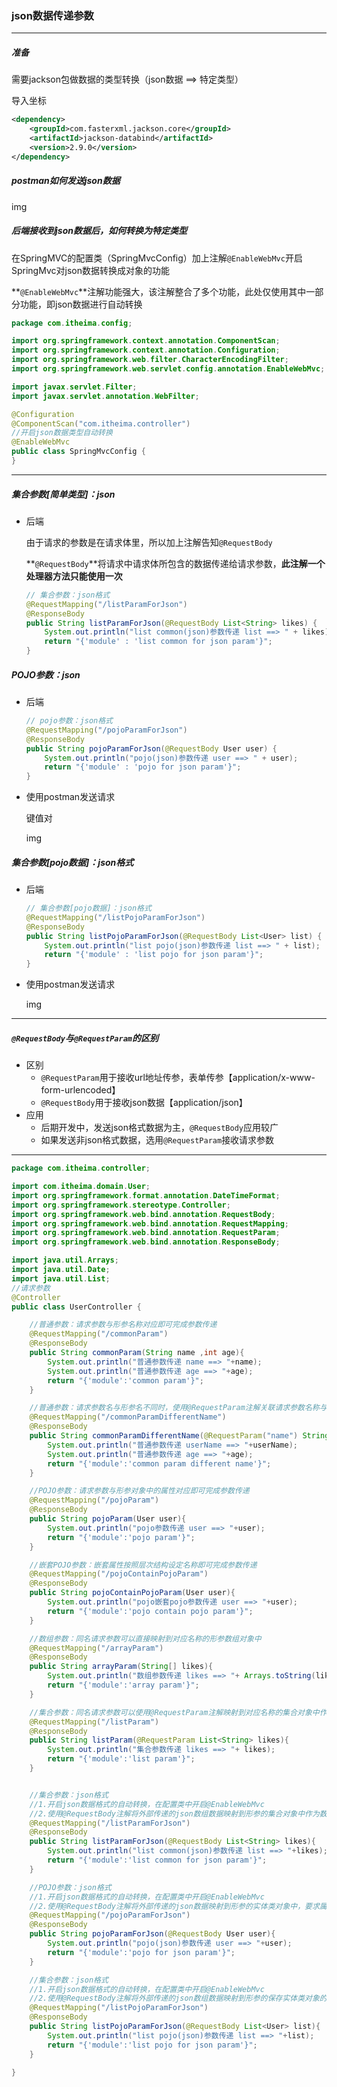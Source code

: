 ### json数据传递参数

-------------------

##### 准备

需要jackson包做数据的类型转换（json数据 ==> 特定类型）

导入坐标

```xml
<dependency>
    <groupId>com.fasterxml.jackson.core</groupId>
    <artifactId>jackson-databind</artifactId>
    <version>2.9.0</version>
</dependency>
```

##### postman如何发送json数据

img

##### 后端接收到json数据后，如何转换为特定类型

在SpringMVC的配置类（SpringMvcConfig）加上注解`@EnableWebMvc`开启SpringMvc对json数据转换成对象的功能

**`@EnableWebMvc`**注解功能强大，该注解整合了多个功能，此处仅使用其中一部分功能，即json数据进行自动转换

```java
package com.itheima.config;

import org.springframework.context.annotation.ComponentScan;
import org.springframework.context.annotation.Configuration;
import org.springframework.web.filter.CharacterEncodingFilter;
import org.springframework.web.servlet.config.annotation.EnableWebMvc;

import javax.servlet.Filter;
import javax.servlet.annotation.WebFilter;

@Configuration
@ComponentScan("com.itheima.controller")
//开启json数据类型自动转换
@EnableWebMvc
public class SpringMvcConfig {
}
```

------------------

##### 集合参数[简单类型]：json

- 后端

  由于请求的参数是在请求体里，所以加上注解告知`@RequestBody`

  **`@RequestBody`**将请求中请求体所包含的数据传递给请求参数，**此注解一个处理器方法只能使用一次**

  ```java
  // 集合参数：json格式
  @RequestMapping("/listParamForJson")
  @ResponseBody
  public String listParamForJson(@RequestBody List<String> likes) {
      System.out.println("list common(json)参数传递 list ==> " + likes);
      return "{'module' : 'list common for json param'}";
  }
  ```

##### POJO参数：json

- 后端

  ```java
  // pojo参数：json格式
  @RequestMapping("/pojoParamForJson")
  @ResponseBody
  public String pojoParamForJson(@RequestBody User user) {
      System.out.println("pojo(json)参数传递 user ==> " + user);
      return "{'module' : 'pojo for json param'}";
  }
  ```

- 使用postman发送请求

  键值对

  img

##### 集合参数[pojo数据]：json格式

- 后端

  ```java
  // 集合参数[pojo数据]：json格式
  @RequestMapping("/listPojoParamForJson")
  @ResponseBody
  public String listPojoParamForJson(@RequestBody List<User> list) {
      System.out.println("list pojo(json)参数传递 list ==> " + list);
      return "{'module' : 'list pojo for json param'}";
  }
  ```

- 使用postman发送请求

  img

-----------------

##### `@RequestBody`与`@RequestParam`的区别

- 区别
  - `@RequestParam`用于接收url地址传参，表单传参【application/x-www-form-urlencoded】
  - `@RequestBody`用于接收json数据【application/json】
- 应用
  - 后期开发中，发送json格式数据为主，`@RequestBody`应用较广
  - 如果发送非json格式数据，选用`@RequestParam`接收请求参数

-------------

```java
package com.itheima.controller;

import com.itheima.domain.User;
import org.springframework.format.annotation.DateTimeFormat;
import org.springframework.stereotype.Controller;
import org.springframework.web.bind.annotation.RequestBody;
import org.springframework.web.bind.annotation.RequestMapping;
import org.springframework.web.bind.annotation.RequestParam;
import org.springframework.web.bind.annotation.ResponseBody;

import java.util.Arrays;
import java.util.Date;
import java.util.List;
//请求参数
@Controller
public class UserController {

    //普通参数：请求参数与形参名称对应即可完成参数传递
    @RequestMapping("/commonParam")
    @ResponseBody
    public String commonParam(String name ,int age){
        System.out.println("普通参数传递 name ==> "+name);
        System.out.println("普通参数传递 age ==> "+age);
        return "{'module':'common param'}";
    }

    //普通参数：请求参数名与形参名不同时，使用@RequestParam注解关联请求参数名称与形参名称之间的关系
    @RequestMapping("/commonParamDifferentName")
    @ResponseBody
    public String commonParamDifferentName(@RequestParam("name") String userName , int age){
        System.out.println("普通参数传递 userName ==> "+userName);
        System.out.println("普通参数传递 age ==> "+age);
        return "{'module':'common param different name'}";
    }

    //POJO参数：请求参数与形参对象中的属性对应即可完成参数传递
    @RequestMapping("/pojoParam")
    @ResponseBody
    public String pojoParam(User user){
        System.out.println("pojo参数传递 user ==> "+user);
        return "{'module':'pojo param'}";
    }

    //嵌套POJO参数：嵌套属性按照层次结构设定名称即可完成参数传递
    @RequestMapping("/pojoContainPojoParam")
    @ResponseBody
    public String pojoContainPojoParam(User user){
        System.out.println("pojo嵌套pojo参数传递 user ==> "+user);
        return "{'module':'pojo contain pojo param'}";
    }

    //数组参数：同名请求参数可以直接映射到对应名称的形参数组对象中
    @RequestMapping("/arrayParam")
    @ResponseBody
    public String arrayParam(String[] likes){
        System.out.println("数组参数传递 likes ==> "+ Arrays.toString(likes));
        return "{'module':'array param'}";
    }

    //集合参数：同名请求参数可以使用@RequestParam注解映射到对应名称的集合对象中作为数据
    @RequestMapping("/listParam")
    @ResponseBody
    public String listParam(@RequestParam List<String> likes){
        System.out.println("集合参数传递 likes ==> "+ likes);
        return "{'module':'list param'}";
    }


    //集合参数：json格式
    //1.开启json数据格式的自动转换，在配置类中开启@EnableWebMvc
    //2.使用@RequestBody注解将外部传递的json数组数据映射到形参的集合对象中作为数据
    @RequestMapping("/listParamForJson")
    @ResponseBody
    public String listParamForJson(@RequestBody List<String> likes){
        System.out.println("list common(json)参数传递 list ==> "+likes);
        return "{'module':'list common for json param'}";
    }

    //POJO参数：json格式
    //1.开启json数据格式的自动转换，在配置类中开启@EnableWebMvc
    //2.使用@RequestBody注解将外部传递的json数据映射到形参的实体类对象中，要求属性名称一一对应
    @RequestMapping("/pojoParamForJson")
    @ResponseBody
    public String pojoParamForJson(@RequestBody User user){
        System.out.println("pojo(json)参数传递 user ==> "+user);
        return "{'module':'pojo for json param'}";
    }

    //集合参数：json格式
    //1.开启json数据格式的自动转换，在配置类中开启@EnableWebMvc
    //2.使用@RequestBody注解将外部传递的json数组数据映射到形参的保存实体类对象的集合对象中，要求属性名称一一对应
    @RequestMapping("/listPojoParamForJson")
    @ResponseBody
    public String listPojoParamForJson(@RequestBody List<User> list){
        System.out.println("list pojo(json)参数传递 list ==> "+list);
        return "{'module':'list pojo for json param'}";
    }

}
```

